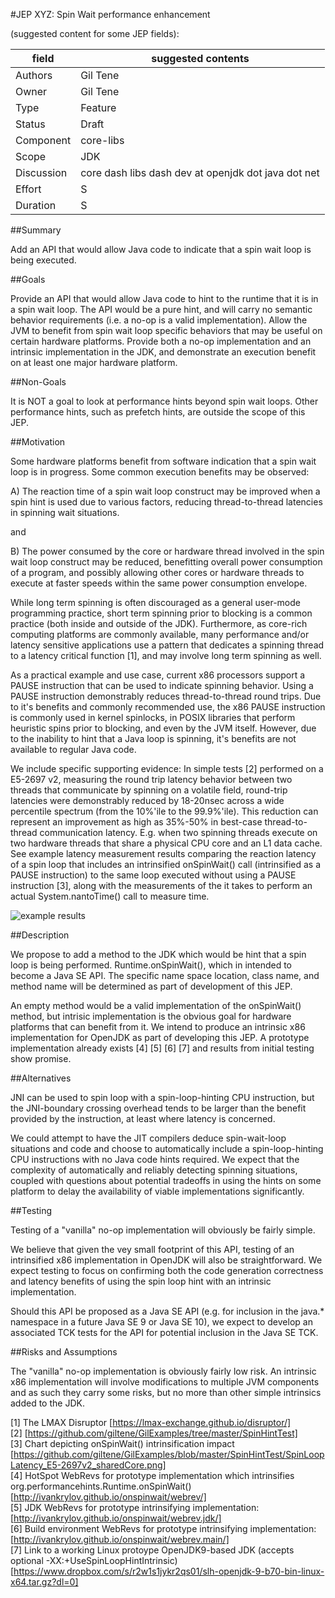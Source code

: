 #JEP XYZ: Spin Wait performance enhancement

(suggested content for some JEP fields):

| field         | suggested contents |
| ------------- | ------------- |
| Authors       | Gil Tene      |  
| Owner         | Gil Tene      |
| Type	        | Feature       | 
| Status        | Draft         |
| Component     | core-libs     |
| Scope         | JDK           |
| Discussion    | core dash libs dash dev at openjdk dot java dot net | 
| Effort        | S             |
| Duration	    | S             |


##Summary

Add an API that would allow Java code to indicate that a spin wait loop is being executed.

##Goals

Provide an API that would allow Java code to hint to the runtime that it is in a spin wait
loop. The API would be a pure hint, and will carry no semantic behavior requirements (i.e.
a no-op is a valid implementation). Allow the JVM to benefit from spin wait loop specific
behaviors that may be useful on certain hardware platforms. Provide both a no-op implementation
and an intrinsic implementation in the JDK, and demonstrate an execution benefit on at least one
major hardware platform.

##Non-Goals

It is NOT a goal to look at performance hints beyond spin wait loops. Other performance hints,
such as prefetch hints, are outside the scope of this JEP.

##Motivation

Some hardware platforms benefit from software indication that a spin wait loop is in progress.
Some common execution benefits may be observed:

A) The reaction time of a spin wait loop construct may be improved when a spin hint is used due
to various factors, reducing thread-to-thread latencies in spinning wait situations.

and

B) The power consumed by the core or hardware thread involved in the spin wait loop construct
may be reduced, benefitting overall power consumption of a program, and possibly allowing other
cores or hardware threads to execute at faster speeds within the same power consumption envelope. 

While long term spinning is often discouraged as a general user-mode programming practice,
short term spinning prior to blocking is a common practice (both inside and outside of the JDK).
Furthermore, as core-rich computing platforms are commonly available, many performance and/or
latency sensitive applications use a pattern that dedicates a spinning thread to a latency
critical function [1], and may involve long term spinning as well.  

As a practical example and use case, current x86 processors support a PAUSE instruction that
can be used to indicate spinning behavior. Using a PAUSE instruction demonstrably reduces
thread-to-thread round trips. Due to it's benefits and commonly recommended use, the x86 PAUSE
instruction is commonly used in kernel spinlocks, in POSIX libraries that perform heuristic
spins prior to blocking, and even by the JVM itself. However, due to the inability to hint
that a Java loop is spinning, it's benefits are not available to regular Java code.

We include specific supporting evidence: In simple tests [2] performed on a E5-2697 v2,
measuring the round trip latency behavior between two threads that communicate by spinning
on a volatile field, round-trip latencies were demonstrably reduced by 18-20nsec across a
wide percentile spectrum (from the 10%'ile to the 99.9%'ile). This reduction can represent
an improvement as high as 35%-50% in best-case thread-to-thread communication latency.
E.g. when two spinning threads execute on two hardware threads that share a physical CPU
core and an L1 data cache. See example latency measurement results comparing the reaction
latency of a spin loop that includes an intrinsified onSpinWait() call (intrinsified as
a PAUSE instruction) to the same loop executed without using a PAUSE instruction [3], along
with the measurements of the it takes to perform an actual System.nantoTime() call to
measure time.

![example results]

##Description

We propose to add a method to the JDK which would be hint that a spin loop is being
performed. Runtime.onSpinWait(), which in intended to become a Java SE API. The
specific name space location, class name, and method name will be determined as part
of development of this JEP.

An empty method would be a valid implementation of the onSpinWait() method, but
intrisic implementation is the obvious goal for hardware platforms that can benefit
from it. We intend to produce an intrinsic x86 implementation for OpenJDK as part
of developing this JEP. A prototype implementation already exists [4] [5] [6] [7] and
results from initial testing show promise.

##Alternatives

JNI can be used to spin loop with a spin-loop-hinting CPU instruction, but the
JNI-boundary crossing overhead tends to be larger than the benefit provided by
the instruction, at least where latency is concerned. 

We could attempt to have the JIT compilers deduce spin-wait-loop situations and
code and choose to automatically include a spin-loop-hinting CPU instructions
with no Java code hints required. We expect that the complexity of automatically and
reliably detecting spinning situations, coupled with questions about potential
tradeoffs in using the hints on some platform to delay the availability of viable
implementations significantly.

##Testing

Testing of a "vanilla" no-op implementation will obviously be fairly simple. 

We believe that given the vey small footprint of this API, testing of an
intrinsified x86 implementation in OpenJDK will also be straightforward. We expect
testing to focus on confirming both the code generation correctness and latency
benefits of using the spin loop hint with an intrinsic implementation.

Should this API be proposed as a Java SE API (e.g. for inclusion in the
java.* namespace in a future Java SE 9 or Java SE 10), we expect to develop an
associated TCK tests for the API for potential inclusion in the Java SE TCK. 

##Risks and Assumptions

The "vanilla" no-op implementation is obviously fairly low risk. An intrinsic x86
implementation will involve modifications to multiple JVM components and as such
they carry some risks, but no more than other simple intrinsics added to the JDK.


[1] The LMAX Disruptor [https://lmax-exchange.github.io/disruptor/]  
[2] [https://github.com/giltene/GilExamples/tree/master/SpinHintTest]    
[3] Chart depicting onSpinWait() intrinsification impact [https://github.com/giltene/GilExamples/blob/master/SpinHintTest/SpinLoopLatency_E5-2697v2_sharedCore.png]    
[4] HotSpot WebRevs for prototype implementation which intrinsifies org.performancehints.Runtime.onSpinWait() [http://ivankrylov.github.io/onspinwait/webrev/]    
[5] JDK WebRevs for prototype intrinsifying implementation: [http://ivankrylov.github.io/onspinwait/webrev.jdk/]    
[6] Build environment WebRevs for prototype intrinsifying implementation: [http://ivankrylov.github.io/onspinwait/webrev.main/]    
[7] Link to a working Linux protoype OpenJDK9-based JDK (accepts optional -XX:+UseSpinLoopHintIntrinsic) [https://www.dropbox.com/s/r2w1s1jykr2qs01/slh-openjdk-9-b70-bin-linux-x64.tar.gz?dl=0]    

[example results]:https://raw.github.com/giltene/GilExamples/master/SpinHintTest/SpinLoopLatency_E5-2697v2_sharedCore.png "Example Results on E5-2697v2"
